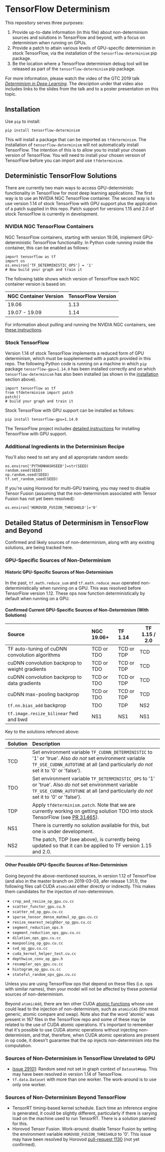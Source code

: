 # TensorFlow Determinism

This repository serves three purposes:

  1. Provide up-to-date information (in this file) about non-determinism
     sources and solutions in TensorFlow and beyond, with a focus on determinism
     when running on GPUs.
  2. Provide a patch to attain various levels of GPU-specific determinism in
     stock TensorFlow, via the installation of the `tensorflow-determinism` pip
     package.
  3. Be the location where a TensorFlow determinism debug tool will be released
     as part of the `tensorflow-determinism` pip package.

For more information, please watch the video of the GTC 2019 talk
[_Determinism in Deep Learning_][1]. The desciption under that video also
includes links to the slides from the talk and to a poster presentation on this
topic.

## Installation

Use `pip` to install:

```
pip install tensorflow-determinism
```

This will install a package that can be imported as `tfdeterminism`. The
installation of `tensorflow-determinism` will not automatically install
TensorFlow. The intention of this is to allow you to install your chosen
version of TensorFlow. You will need to install your chosen version of
TensorFlow before you can import and use `tfdeterminism`.

## Deterministic TensorFlow Solutions

There are currently two main ways to access GPU-deterministc functionality in
TensorFlow for most deep learning applications. The first way is to use an
NVIDIA NGC TensorFlow container. The second way is to use version 1.14 of
stock TensorFlow with GPU support plus the application of a patch supplied in
this repo. Patch support for versions 1.15 and 2.0 of stock TensorFlow is
currently in development.

### NVIDIA NGC TensorFlow Containers

NGC TensorFlow containers, starting with version 19.06, implement
GPU-deterministic TensorFlow functionality. In Python code running inside the
container, this can be enabled as follows:

```
import tensorflow as tf
import os
os.environ['TF_DETERMINISTIC_OPS'] = '1'
# Now build your graph and train it
```

The following table shows which version of TensorFlow each NGC container
version is based on:

 NGC Container Version | TensorFlow Version |
:---------------------|:-------------------|
 19.06                 | 1.13               |
 19.07 - 19.09         | 1.14               |

For information about pulling and running the NVIDIA NGC containers, see [these
instructions][2].

### Stock TensorFlow

Version 1.14 of stock TensorFlow implements a reduced form of GPU
determinism, which must be supplemented with a patch provided in this repo.
The following Python code is running on a machine in which `pip` package
`tensorflow-gpu=1.14.0` has been installed correctly and on which
`tensorflow-determinism` has also been installed (as shown in the
[installation](#installation) section above).

```
import tensorflow as tf
from tfdeterminism import patch
patch()
# build your graph and train it
```

Stock TensorFlow with GPU support can be installed as follows:

```
pip install tensorflow-gpu=1.14.0
```

The TensorFlow project includes [detailed instructions][3] for installing
TensorFlow with GPU support.

### Additional Ingredients in the Determinism Recipe

You'll also need to set any and all appropriate random seeds:

```
os.environ['PYTHONHASHSEED']=str(SEED)
random.seed(SEED)
np.random.seed(SEED)
tf.set_random_seed(SEED)
```

If you're using Horovod for multi-GPU training, you may need to disable Tensor
Fusion (assuming that the non-determinism associated with Tensor Fusion has not
yet been resolved):

```
os.environ['HOROVOD_FUSION_THRESHOLD']='0'
```

## Detailed Status of Determinism in TensorFlow and Beyond

Confirmed and likely sources of non-determinism, along with any existing
solutions, are being tracked here.

### GPU-Specific Sources of Non-Determinism

#### Historic GPU-Specific Sources of Non-Determinism

In the past, `tf.math.reduce_sum` and `tf.math.reduce_mean` operated
non-deterministically when running on a GPU. This was resolved before
TensorFlow version 1.12. These ops now function deterministically
by default when running on a GPU.

#### Confirmed Current GPU-Specific Sources of Non-Determinism (With Solutions)

 Source                                         | NGC 19.06+ | TF 1.14    | TF 1.15 / 2.0 |
:-----------------------------------------------|:-----------|:-----------|---------------|
 TF auto-tuning of cuDNN convolution algorithms | TCD or TDO | TCD or TDP | TCD           |
 cuDNN convolution backprop to weight gradients | TCD or TDO | TCD or TDP | TCD           |
 cuDNN convolution backprop to data gradients   | TCD or TDO | TCD or TDP | TCD           |
 cuDNN max-pooling backprop                     | TCD or TDO | TCD or TDP | TCD           |
 `tf.nn.bias_add` backprop                      | TDO        | TDP        | NS2           |
 `tf.image.resize_bilinear` fwd and bwd         | NS1        | NS1        | NS1           |

Key to the solutions refenced above:

 Solution | Description                                                                                                                                                                                     |
:---------|:------------------------------------------------------------------------------------------------------------------------------------------------------------------------------------------------|
 TCD      | Set environment variable `TF_CUDNN_DETERMINISTIC` to '1' or 'true'. Also *do not* set environment variable `TF_USE_CUDNN_AUTOTUNE` at all (and particularly *do not* set it to '0' or 'false'). |
 TDO      | Set environment variable `TF_DETERMINISTIC_OPS` to '1' or 'true'. Also *do not* set environment variable `TF_USE_CUDNN_AUTOTUNE` at all (and particularly *do not* set it to '0' or 'false').   |
 TDP      | Apply `tfdeterminism.patch`. Note that we are currently working on getting solution TDO into stock TensorFlow (see [PR 31465](https://github.com/tensorflow/tensorflow/pull/31465)).            |
 NS1      | There is currently no solution available for this, but one is under development.                                                                                                                |
 NS2      | The patch, TDP (see above), is currently being updated so that it can be applied to TF version 1.15 and 2.0.                                                                                    |

#### Other Possible GPU-Specific Sources of Non-Determinism

Going beyond the above-mentioned sources, in version 1.12 of TensorFlow (and
also in the master branch on 2019-03-03, afer release 1.31.1), the following
files call CUDA `atomicAdd` either directly or indirectly. This makes them
candidates for the injection of non-determinism.

* `crop_and_resize_op_gpu.cu.cc`
* `scatter_functor_gpu.cu.h`
* `scatter_nd_op_gpu.cu.cc`
* `sparse_tensor_dense_matmul_op_gpu.cu.cc`
* `resize_nearest_neighbor_op_gpu.cu.cc`
* `segment_reduction_ops.h`
* `segment_reduction_ops_gpu.cu.cc`
* `dilation_ops_gpu.cu.cc`
* `maxpooling_op_gpu.cu.cc`
* `svd_op_gpu.cu.cc`
* `cuda_kernel_helper_test.cu.cc`
* `depthwise_conv_op_gpu.h`
* `resampler_ops_gpu.cu.cc`
* `histogram_op_gpu.cu.cc`
* `stateful_random_ops_gpu.cu.cc`

Unless you are using TensorFlow ops that depend on these files (i.e. ops with
similar names), then your model will not be affected by these potential sources
of non-determinism.

Beyond `atomicAdd`, there are ten other CUDA [atomic functions][4] whose use
could lead to the injection of non-determinism, such as `atomicCAS` (the most
generic, atomic compare and swap). Note also that the word 'atomic' was present
in 167 files in the TensorFlow repo and some of these may be related to the use
of CUDA atomic operations. It's important to remember that it's possible to use
CUDA atomic operations without injecting non-determinism, and that, therefore,
when CUDA atomic operations are present in op code, it doesn't guarantee that
the op injects non-determinism into the computation.

### Sources of Non-Determinism in TensorFlow Unrelated to GPU

* [Issue 29101](https://github.com/tensorflow/tensorflow/issues/29101): Random
  seed not set in graph context of `Dataset#map`. This may have been resolved
  in version 1.14 of TensorFlow.
* `tf.data.Dataset` with more than one worker. The work-around is to use only
  one worker.

### Sources of Non-Determinism Beyond TensorFlow

* TensorRT timing-based kernel schedule. Each time an inference engine is
  generated, it could be slightly different, particularly if there is varying
  load on the machine used to run TensorRT. There is a solution planned for
  this.
* Horovod Tensor Fusion. Work-around: disable Tensor Fusion by setting the
  environment variable `HOROVOD_FUSION_THRESHOLD` to '0'. This issue may have
  been resolved by Horovod
  [pull-request 1130](https://github.com/horovod/horovod/pull/1130) (not yet
  confirmed).

[1]: http://bit.ly/determinism-in-deep-learning
[2]: https://ngc.nvidia.com/catalog/containers/nvidia:tensorflow
[3]: https://www.tensorflow.org/install/gpu
[4]: https://docs.nvidia.com/cuda/cuda-c-programming-guide/index.html#atomic-functions